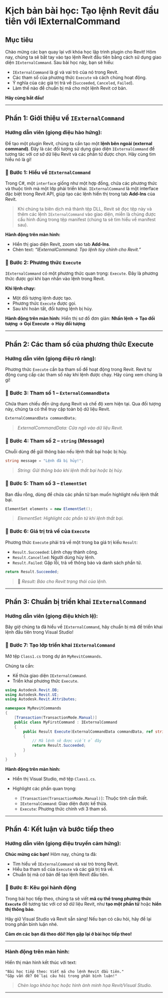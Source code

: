 # Kịch bản bài học: Tạo lệnh Revit đầu tiên với IExternalCommand

##  Mục tiêu

Chào mừng các bạn quay lại với khóa học lập trình plugin cho Revit! Hôm nay, chúng ta sẽ bắt tay vào tạo lệnh Revit đầu tiên bằng cách sử dụng giao diện `IExternalCommand`. Sau bài học này, bạn sẽ hiểu:

* `IExternalCommand` là gì và vai trò của nó trong Revit.
* Các tham số của phương thức `Execute` và cách chúng hoạt động.
* Ý nghĩa của các giá trị trả về (`Succeeded`, `Canceled`, `Failed`).
* Làm thế nào để chuẩn bị mã cho một lệnh Revit cơ bản.

**Hãy cùng bắt đầu!**

---

## Phần 1: Giới thiệu về `IExternalCommand`

###  Hướng dẫn viên (giọng điệu hào hứng):

Để tạo một plugin Revit, chúng ta cần tạo một **lệnh bên ngoài (external command)**. Đây là các đối tượng sử dụng giao diện `IExternalCommand` để tương tác với cơ sở dữ liệu Revit và các phần tử được chọn. Hãy cùng tìm hiểu nó là gì!

### 🔹 Bước 1: Hiểu về `IExternalCommand`

Trong C#, một `interface` giống như một hợp đồng, chứa các phương thức và thuộc tính mà một lớp phải triển khai. `IExternalCommand` là một interface đặc biệt trong Revit API, giúp tạo các lệnh hiển thị trong tab **Add-Ins** của Revit.

> Khi chúng ta biên dịch mã thành tệp DLL, Revit sẽ đọc tệp này và thêm các lệnh `IExternalCommand` vào giao diện, miễn là chúng được cấu hình đúng trong tệp manifest (chúng ta sẽ tìm hiểu về manifest sau).

**Hành động trên màn hình:**

* Hiển thị giao diện Revit, zoom vào tab **Add-Ins**.
* Chèn text: *“IExternalCommand: Tạo lệnh tùy chỉnh cho Revit.”*

### 🔹 Bước 2: Phương thức `Execute`

`IExternalCommand` có một phương thức quan trọng: `Execute`. Đây là phương thức được gọi khi bạn nhấn vào lệnh trong Revit.

**Khi lệnh chạy:**

* Một đối tượng lệnh được tạo.
* Phương thức `Execute` được gọi.
* Sau khi hoàn tất, đối tượng lệnh bị hủy.

**Hành động trên màn hình:**
Hiển thị sơ đồ đơn giản:
**Nhấn lệnh → Tạo đối tượng → Gọi Execute → Hủy đối tượng**

---

## Phần 2: Các tham số của phương thức Execute

###  Hướng dẫn viên (giọng điệu rõ ràng):

Phương thức `Execute` cần ba tham số để hoạt động trong Revit. Revit tự động cung cấp các tham số này khi lệnh được chạy. Hãy cùng xem chúng là gì!

### 🔹 Bước 3: Tham số 1 – `ExternalCommandData`

Chứa tham chiếu đến ứng dụng Revit và chế độ xem hiện tại. Qua đối tượng này, chúng ta có thể truy cập toàn bộ dữ liệu Revit.

```csharp
ExternalCommandData commandData;
```

>  *ExternalCommandData: Cửa ngõ vào dữ liệu Revit.*

### 🔹 Bước 4: Tham số 2 – `string` (Message)

Chuỗi dùng để gửi thông báo nếu lệnh thất bại hoặc bị hủy.

```csharp
string message = "Lệnh đã bị hủy!";
```

>  *String: Gửi thông báo khi lệnh thất bại hoặc bị hủy.*

### 🔹 Bước 5: Tham số 3 – `ElementSet`

Ban đầu rỗng, dùng để chứa các phần tử bạn muốn highlight nếu lệnh thất bại.

```csharp
ElementSet elements = new ElementSet();
```

>  *ElementSet: Highlight các phần tử khi lệnh thất bại.*

### 🔹 Bước 6: Giá trị trả về của `Execute`

Phương thức `Execute` phải trả về một trong ba giá trị kiểu `Result`:

* `Result.Succeeded`: Lệnh chạy thành công.
* `Result.Cancelled`: Người dùng hủy lệnh.
* `Result.Failed`: Gặp lỗi, trả về thông báo và danh sách phần tử.

```csharp
return Result.Succeeded;
```

> 📌 *Result: Báo cho Revit trạng thái của lệnh.*

---

## Phần 3: Chuẩn bị triển khai `IExternalCommand`

###  Hướng dẫn viên (giọng điệu khích lệ):

Bây giờ chúng ta đã hiểu về `IExternalCommand`, hãy chuẩn bị mã để triển khai lệnh đầu tiên trong Visual Studio!

### 🔹 Bước 7: Tạo lớp triển khai `IExternalCommand`

Mở tệp `Class1.cs` trong dự án `MyRevitCommands`.

Chúng ta cần:

* Kế thừa giao diện `IExternalCommand`.
* Triển khai phương thức `Execute`.

```csharp
using Autodesk.Revit.DB;
using Autodesk.Revit.UI;
using Autodesk.Revit.Attributes;

namespace MyRevitCommands
{
    [Transaction(TransactionMode.Manual)]
    public class MyFirstCommand : IExternalCommand
    {
        public Result Execute(ExternalCommandData commandData, ref string message, ElementSet elements)
        {
            // Mã lệnh sẽ được viết ở đây
            return Result.Succeeded;
        }
    }
}
```

**Hành động trên màn hình:**

* Hiển thị Visual Studio, mở tệp `Class1.cs`.
* Highlight các phần quan trọng:

  * `[Transaction(TransactionMode.Manual)]`: Thuộc tính cần thiết.
  * `IExternalCommand`: Giao diện được kế thừa.
  * `Execute`: Phương thức chính với 3 tham số.

---

## Phần 4: Kết luận và bước tiếp theo

### Hướng dẫn viên (giọng điệu truyền cảm hứng):

 **Chúc mừng các bạn!** Hôm nay, chúng ta đã:

* Tìm hiểu về `IExternalCommand` và vai trò trong Revit.
* Hiểu ba tham số của `Execute` và các giá trị trả về.
* Chuẩn bị mã cơ bản để tạo lệnh Revit đầu tiên.

### 🔹 Bước 8: Kêu gọi hành động

Trong bài học tiếp theo, chúng ta sẽ viết **mã cụ thể trong phương thức `Execute`** để tương tác với cơ sở dữ liệu Revit, như **tạo một phần tử** hoặc **hiển thị thông báo**.

Hãy giữ Visual Studio và Revit sẵn sàng! Nếu bạn có câu hỏi, hãy để lại trong phần bình luận nhé.

**Cảm ơn các bạn đã theo dõi! Hẹn gặp lại ở bài học tiếp theo!**

---

### Hành động trên màn hình:

Hiển thị màn hình kết thúc với text:

```
"Bài học tiếp theo: Viết mã cho lệnh Revit đầu tiên."  
"Gặp vấn đề? Để lại câu hỏi trong phần bình luận!"
```

> *Chèn logo khóa học hoặc hình ảnh minh họa Revit/Visual Studio.*

---
